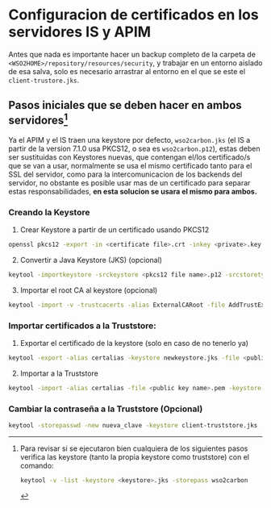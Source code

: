 # Configuracion de certificados en los servidores IS y APIM

Antes que nada es importante hacer un backup completo de la carpeta de `<WSO2HOME>/repository/resources/security`, y trabajar en un entorno aislado de esa salva, solo es necesario arrastrar al entorno en el que se este el `client-trustore.jks`.

## Pasos iniciales que se deben hacer en ambos servidores[^1]
Ya el APIM y el IS traen una keystore por defecto, `wso2carbon.jks` (el IS a partir de la version 7.1.0 usa PKCS12, o sea es `wso2carbon.p12`), estas deben ser sustituidas con Keystores nuevas, que contengan el/los certificado/s que se van a usar, normalmente se usa el mismo certificado tanto para el SSL del servidor, como para la intercomunicacion de los backends del servidor, no obstante es posible usar mas de un certificado para separar estas responsabilidades, **en esta solucion se usara el mismo para ambos.**

### Creando la Keystore

1. Crear Keystore a partir de un certificado usando PKCS12
```sh
openssl pkcs12 -export -in <certificate file>.crt -inkey <private>.key -name "<alias>" -out <pfx keystore name>.p12
```
2. Convertir a Java Keystore (JKS) (opcional)
```sh
keytool -importkeystore -srckeystore <pkcs12 file name>.p12 -srcstoretype pkcs12 -destkeystore <JKS name>.jks -deststoretype JKS
```
3. Importar el root CA al keystore (opcional)
```sh
keytool -import -v -trustcacerts -alias ExternalCARoot -file AddTrustExternalCARoot.crt -keystore newkeystore.jks -storepass mypassword
```
### Importar certificados a la Truststore:

1. Exportar el certificado de la keystore (solo en caso de no tenerlo ya)
```sh
keytool -export -alias certalias -keystore newkeystore.jks -file <public key name>.pem
```
2. Importar a la Truststore 
```sh
keytool -import -alias certalias -file <public key name>.pem -keystore client-truststore.jks -storepass wso2carbon
```

[^1]: Para revisar si se ejecutaron bien cualquiera de los siguientes pasos verifica las keystore (tanto la propia keystore como truststore) con el comando: 
	```sh
	keytool -v -list -keystore <keystore>.jks -storepass wso2carbon
	```
### Cambiar la contraseña a la Truststore (Opcional)
```sh
keytool -storepasswd -new nueva_clave -keystore client-truststore.jks
```